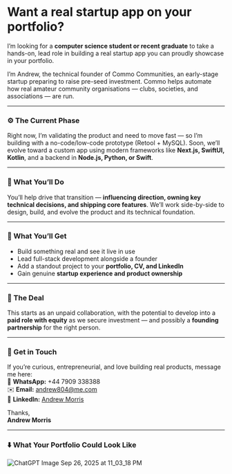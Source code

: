 # Want a real startup app on your portfolio?

I’m looking for a **computer science student or recent graduate** to take a hands-on, lead role in building a real startup app you can proudly showcase in your portfolio.

I’m Andrew, the technical founder of Commo Communities, an early-stage startup preparing to raise pre-seed investment. Commo helps automate how real amateur community organisations — clubs, societies, and associations — are run.

---

### ⚙️ The Current Phase
Right now, I’m validating the product and need to move fast — so I’m building with a no-code/low-code prototype (Retool + MySQL). Soon, we’ll evolve toward a custom app using modern frameworks like **Next.js, SwiftUI, Kotlin**, and a backend in **Node.js, Python, or Swift**.

---

### 💪 What You’ll Do
You’ll help drive that transition — **influencing direction, owning key technical decisions, and shipping core features**. We’ll work side-by-side to design, build, and evolve the product and its technical foundation.

---

### 🧰 What You’ll Get
* Build something real and see it live in use
* Lead full-stack development alongside a founder
* Add a standout project to your **portfolio, CV, and LinkedIn**
* Gain genuine **startup experience and product ownership**

---

### 🌱 The Deal
This starts as an unpaid collaboration, with the potential to develop into a **paid role with equity** as we secure investment — and possibly a **founding partnership** for the right person.

---

### 👋 Get in Touch
If you’re curious, entrepreneurial, and love building real products, message me here:  
💬 **WhatsApp:** +44 7909 338388  
✉️ **Email:** [andrew804@me.com](andrew804@me.com)  
🔗 **LinkedIn:** [Andrew Morris](https://www.linkedin.com/in/andrew-morris-b41301361)

Thanks,   
**Andrew Morris**

---

### ⬇️ What Your Portfolio Could Look Like
<img style="max-width: 100%; height: auto; display: block; margin: 0 auto;" alt="ChatGPT Image Sep 26, 2025 at 11_03_18 PM" src="https://github.com/user-attachments/assets/1c991696-cc29-44c9-858b-424eb1b43be2" />
